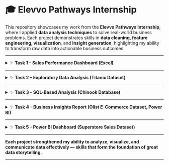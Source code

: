 # 🎓 Elevvo Pathways Internship

This repository showcases my work from the **Elevvo Pathways Internship**, where I applied **data analysis techniques** to solve real-world business problems.
Each project demonstrates skills in **data cleaning, feature engineering, visualization**, and **insight generation**, highlighting my ability to transform raw data into actionable business outcomes.

---

<details>
<summary>✨ <strong>Task 1 – Sales Performance Dashboard (Excel)</strong></summary>

- Cleaned and organized sales data using formulas and formatting
- Created Pivot Tables to summarize total revenue, units sold, and monthly trends
- Designed clear, insightful charts — with slicers to filter by region or product category

</details>

---

<details>
<summary>✨ <strong>Task 2 – Exploratory Data Analysis (Titanic Dataset)</strong></summary>

- Handled missing values and transformed data types
- Generated summary statistics and visualized survival trends by gender and class
- Discovered correlations and key factors influencing survival rates

</details>

---

<details>
<summary>✨ <strong>Task 3 – SQL-Based Analysis (Chinook Database)</strong></summary>

- Queried top-selling products and revenue per region
- Used JOINs to combine product, customer, and sales tables
- Answered key business questions using aggregate and date functions

</details>

---

<details>
<summary>✨ <strong>Task 4 – Business Insights Report (Olist E-Commerce Dataset, Power BI)</strong></summary>

- Conducted a full-cycle analysis from data cleaning to visualization
- Explored sales and customer behavior patterns
- Delivered actionable insights through a professional Power BI report

</details>

---

<details>
<summary>✨ <strong>Task 5 – Power BI Dashboard (Superstore Sales Dataset)</strong></summary>

- Built an interactive dashboard showcasing key KPIs like total revenue, top products, and sales by region
- Added slicers and custom visuals for seamless exploration

</details>

---

**Each project strengthened my ability to analyze, visualize, and communicate data effectively — skills that form the foundation of great data storytelling.**

---
